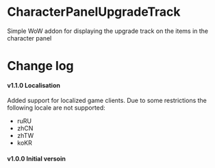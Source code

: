 # CharacterPanelUpgradeTrack
Simple WoW addon for displaying the upgrade track on the items in the character panel

# Change log
#### v1.1.0 Localisation
Added support for localized game clients. Due to some restrictions the following locale are not supported:
- ruRU
- zhCN
- zhTW
- koKR

#### v1.0.0 Initial versoin
